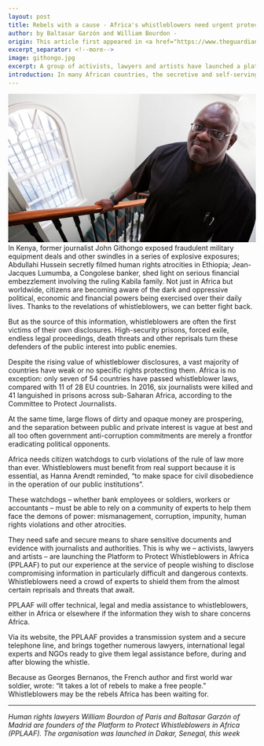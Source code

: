 ```yaml
---
layout: post
title: Rebels with a cause - Africa's whistleblowers need urgent protection
author: by Baltasar Garzón and William Bourdon -
origin: This article first appeared in <a href="https://www.theguardian.com/world/2017/mar/10/rebels-with-a-cause-africas-whistleblowers-need-urgent-protection">The Guardian</a>
excerpt_separator: <!--more-->
image: githongo.jpg
excerpt: A group of activists, lawyers and artists have launched a platform to help citizen watchdogs in often dangerous situations
introduction: In many African countries, the secretive and self-serving deeds of political and business elites have come to light thanks only to whistleblowers.
---
```


<img class="img-responsive img-post center-block" src="/img/posts/githongo.jpg">

<br>
In Kenya, former journalist John Githongo exposed fraudulent military equipment deals and other swindles in a series of explosive exposures; Abdullahi Hussein secretly filmed human rights atrocities in Ethiopia; Jean-Jacques Lumumba, a Congolese banker, shed light on serious financial embezzlement involving the ruling Kabila family.
<!--more-->
Not just in Africa but worldwide, citizens are becoming aware of the dark and oppressive political, economic and financial powers being exercised over their daily lives. Thanks to the revelations of whistleblowers, we can better fight back.

But as the source of this information, whistleblowers are often the first victims of their own disclosures. High-security prisons, forced exile, endless legal proceedings, death threats and other reprisals turn these defenders of the public interest into public enemies.

Despite the rising value of whistleblower disclosures, a vast majority of countries have weak or no specific rights protecting them. Africa is no exception: only seven of 54 countries have passed whistleblower laws, compared with 11 of 28 EU countries. In 2016, six journalists were killed and 41 languished in prisons across sub-Saharan Africa, according to the Committee to Protect Journalists.

At the same time, large flows of dirty and opaque money are prospering, and the separation between public and private interest is vague at best and all too often government anti-corruption commitments are merely a frontfor eradicating political opponents.

Africa needs citizen watchdogs to curb violations of the rule of law more than ever. Whistleblowers must benefit from real support because it is essential, as Hanna Arendt reminded, “to make space for civil disobedience in the operation of our public institutions”.

These watchdogs – whether bank employees or soldiers, workers or accountants – must be able to rely on a community of experts to help them face the demons of power: mismanagement, corruption, impunity, human rights violations and other atrocities.

They need safe and secure means to share sensitive documents and evidence with journalists and authorities. This is why we – activists, lawyers and artists – are launching the Platform to Protect Whistleblowers in Africa (PPLAAF) to put our experience at the service of people wishing to disclose compromising information in particularly difficult and dangerous contexts. Whistleblowers need a crowd of experts to shield them from the almost certain reprisals and threats that await.

PPLAAF will offer technical, legal and media assistance to whistleblowers, either in Africa or elsewhere if the information they wish to share concerns Africa.

Via its website, the PPLAAF provides a transmission system and a secure telephone line, and brings together numerous lawyers, international legal experts and NGOs ready to give them legal assistance before, during and after blowing the whistle.

Because as Georges Bernanos, the French author and first world war soldier, wrote: “It takes a lot of rebels to make a free people.” Whistleblowers may be the rebels Africa has been waiting for.


--------

*Human rights lawyers William Bourdon of Paris and Baltasar Garzón of Madrid are founders of the Platform to Protect Whistleblowers in Africa (PPLAAF). The organisation was launched in Dakar, Senegal, this week*